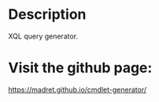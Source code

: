 # Description
XQL query generator.

# Visit the github page:
https://madret.github.io/cmdlet-generator/


